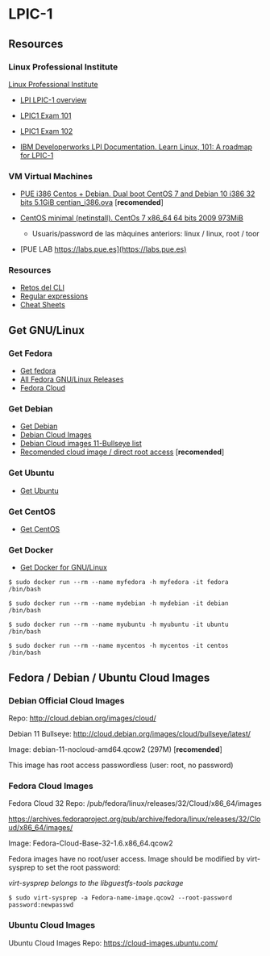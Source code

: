 # LPIC-1

## Resources 


### Linux Professional Institute


[Linux Professional Institute](https://www.lpi.org)

  * [LPI LPIC-1 overview](https://www.lpi.org/our-certifications/lpic-1-overview)
  * [LPIC1 Exam 101](https://www.lpi.org/our-certifications/exam-101-objectives)
  * [LPIC1 Exam 102]( https://www.lpi.org/our-certifications/exam-102-objectives)

  * [IBM Developerworks LPI Documentation. Learn Linux, 101: A roadmap for LPIC-1](https://developer.ibm.com/tutorials/l-lpic1-map/)


### VM Virtual Machines

 * [PUE i386 Centos + Debian. Dual boot CentOS 7 and Debian 10 i386 32 bits 5.1GiB centian_i386.ova](https://u.pcloud.link/publink/show?code=XZcRI2kZmrD0lK2zjE7A3sY5xbdEVJKYWIty) [**recomended**]

 * [CentOS minimal (netinstall). CentOs 7 x86_64 64 bits 2009 973MiB](https://u.pcloud.link/publink/show?code=XZ952BXZWRF0MNlrvD7IzVqiRd0ejmrp5rvV)

   * Usuaris/password de las màquines anteriors: linux / linux, root / toor

 * [PUE LAB https://labs.pue.es](https://labs.pue.es)


### Resources

 * [Retos del CLI](https://cmdchallenge.com)
 * [Regular expressions](https://regex101.com/)
 * [Cheat Sheets](https://cheatography.com/)


## Get GNU/Linux


### Get Fedora

 * [Get fedora](https://getfedora.org/)
 * [All Fedora GNU/Linux Releases](https://archives.fedoraproject.org/pub/archive/fedora/linux/releases/)
 * [Fedora Cloud](https://archives.fedoraproject.org/pub/archive/fedora/linux/releases/32/Cloud/x86_64/images/)


### Get Debian

 * [Get Debian](https://www.debian.org/distrib/)
 * [Debian Cloud Images](https://cloud.debian.org/images/cloud/)
 * [Debian Cloud images 11-Bullseye list](https://cloud.debian.org/images/cloud/bullseye/latest/)
 * [Recomended cloud image / direct root access](https://cloud.debian.org/images/cloud/bullseye/latest/debian-11-nocloud-amd64.qcow2) [**recomended**]


### Get Ubuntu

 * [Get Ubuntu](https://ubuntu.com/download)


### Get CentOS

 * [Get CentOS](https://www.centos.org/download/)


### Get Docker

 * [Get Docker for GNU/Linux](https://docs.docker.com/engine/install/)


```
$ sudo docker run --rm --name myfedora -h myfedora -it fedora /bin/bash

$ sudo docker run --rm --name mydebian -h mydebian -it debian /bin/bash

$ sudo docker run --rm --name myubuntu -h myubuntu -it ubuntu /bin/bash

$ sudo docker run --rm --name mycentos -h mycentos -it centos /bin/bash
```

## Fedora / Debian / Ubuntu Cloud Images

### Debian Official Cloud Images

Repo:  http://cloud.debian.org/images/cloud/

Debian 11 Bullseye: http://cloud.debian.org/images/cloud/bullseye/latest/ 

Image: debian-11-nocloud-amd64.qcow2 (297M) [**recomended**]

This image has root access passwordless (user: root, no password)


### Fedora Cloud Images

Fedora Cloud 32 Repo: /pub/fedora/linux/releases/32/Cloud/x86_64/images

https://archives.fedoraproject.org/pub/archive/fedora/linux/releases/32/Cloud/x86_64/images/

Image: Fedora-Cloud-Base-32-1.6.x86_64.qcow2

Fedora images have no root/user access. Image should be modified by virt-sysprep to set the root password:

*virt-sysprep belongs to the libguestfs-tools package*
```
$ sudo virt-sysprep -a Fedora-name-image.qcow2 --root-password password:newpasswd
```

### Ubuntu Cloud Images

Ubuntu Cloud Images Repo: https://cloud-images.ubuntu.com/ 


